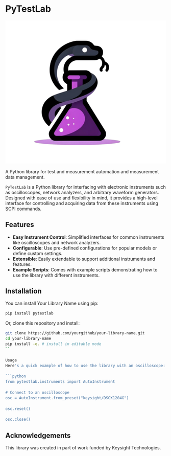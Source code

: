 # PyTestLab 
![PyTestLab](pytestlab.png)

A Python library for test and measurement  automation and measurement data management.

`PyTestLab` is a Python library for interfacing with electronic instruments such as oscilloscopes, network analyzers, and arbitrary waveform generators. Designed with ease of use and flexibility in mind, it provides a high-level interface for controlling and acquiring data from these instruments using SCPI commands.

## Features

- **Easy Instrument Control**: Simplified interfaces for common instruments like oscilloscopes and network analyzers.
- **Configurable**: Use pre-defined configurations for popular models or define custom settings.
- **Extensible**: Easily extendable to support additional instruments and features.
- **Example Scripts**: Comes with example scripts demonstrating how to use the library with different instruments.

## Installation

You can install Your Library Name using pip:

```bash
pip install pytestlab
```

Or, clone this repository and install:

```bash
git clone https://github.com/yourgithub/your-library-name.git
cd your-library-name
pip install -e. # install in editable mode
``

Usage
Here's a quick example of how to use the library with an oscilloscope:

```python
from pytestlab.instruments import AutoInstrument

# Connect to an oscilloscope
osc = AutoInstrument.from_preset("keysight/DSOX1204G")

osc.reset()

osc.close()
```

## Acknowledgements

This library was created in part of work funded by Keysight Technologies.
